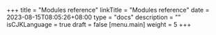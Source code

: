 +++
title = "Modules reference"
linkTitle = "Modules reference"
date = 2023-08-15T08:05:26+08:00
type = "docs"
description = ""
isCJKLanguage = true
draft = false
[menu.main]
weight = 5
+++